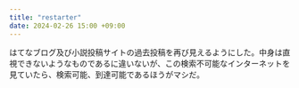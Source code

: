 ```yaml
---
title: "restarter"
date: 2024-02-26 15:00 +09:00
---
```


はてなブログ及び小説投稿サイトの過去投稿を再び見えるようにした。中身は直視できないようなものであるに違いないが、この検索不可能なインターネットを見ていたら、検索可能、到達可能であるほうがマシだ。
